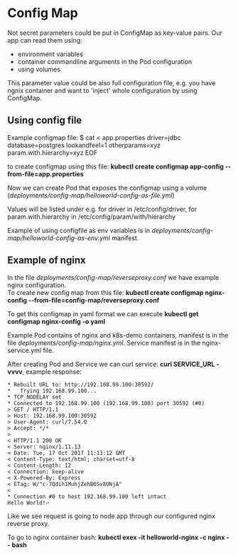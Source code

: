 # Config Map

Not secret parameters could be put in ConfigMap as key-value pairs. Our app can read them using:
- environment variables
- container commandline arguments in the Pod configuration
- using volumes

This parameter value could be also full configuration file, e.g. you have ngnix container and want to 'inject' whole configuration by using ConfigMap.

## Using config file
Example configmap file:
$ cat <<EOF > app.properties
driver=jdbc
database=postgres
lookandfeel=1
otherparams=xyz
param.with.hierarchy=xyz
EOF

to create configmap using this file: **kubectl create configmap app-config --from-file=app.properties**

Now we can create Pod that exposes the configmap using a volume (*deployments/config-map/helloworld-config-as-file.yml*)

Values will be listed under e.g. for driver in /etc/config/driver, for param.with.hierarchy in /etc/config/param/with/hierarchy

Example of using configfile as env variables is in *deployments/config-map/helloworld-config-as-env.yml* manifest.

## Example of nginx
In the file *deployments/config-map/reverseproxy.conf* we have example nginx configuration. </br>
To create new config map from this file: **kubectl create configmap nginx-config --from-file=config-map/reverseproxy.conf**

To get this configmap in yaml format we can execute **kubectl get configmap nginx-config -o yaml**

Example Pod contains of nginx and k8s-demo containers, manifest is in the file *deployments/config-map/nginx.yml*. Service manifest is in the nginx-service.yml file.

After creating Pod and Service we can curl service:
**curl SERVICE_URL -vvvv**, example response:
```
* Rebuilt URL to: http://192.168.99.100:30592/
*   Trying 192.168.99.100...
* TCP_NODELAY set
* Connected to 192.168.99.100 (192.168.99.100) port 30592 (#0)
> GET / HTTP/1.1
> Host: 192.168.99.100:30592
> User-Agent: curl/7.54.0
> Accept: */*
>
< HTTP/1.1 200 OK
< Server: nginx/1.11.13
< Date: Tue, 17 Oct 2017 11:13:12 GMT
< Content-Type: text/html; charset=utf-8
< Content-Length: 12
< Connection: keep-alive
< X-Powered-By: Express
< ETag: W/"c-7Qdih1MuhjZehB6Sv8UNjA"
<
* Connection #0 to host 192.168.99.100 left intact
Hello World!⏎
```

Like we see request is going to node app through our configured nginx reverse proxy.

To go to nginx container bash:
**kubectl exex -it helloworld-nginx -c nginx -- bash**
